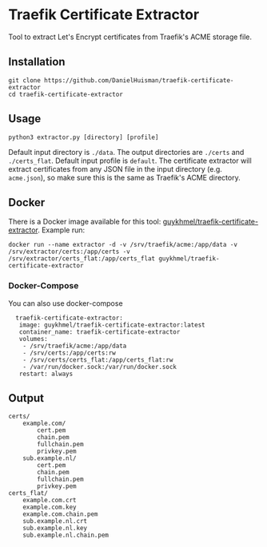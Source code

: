 # Traefik Certificate Extractor

Tool to extract Let's Encrypt certificates from Traefik's ACME storage file.

## Installation
```
git clone https://github.com/DanielHuisman/traefik-certificate-extractor
cd traefik-certificate-extractor
```

## Usage
```
python3 extractor.py [directory] [profile]
```
Default input directory is `./data`. The output directories are `./certs` and `./certs_flat`. Default input profile is `default`. The certificate extractor will extract certificates from any JSON file in the input directory (e.g. `acme.json`), so make sure this is the same as Traefik's ACME directory.

## Docker
There is a Docker image available for this tool: [guykhmel/traefik-certificate-extractor](https://hub.docker.com/r/guykhmel/traefik-certificate-extractor/).
Example run:
```
docker run --name extractor -d -v /srv/traefik/acme:/app/data -v /srv/extractor/certs:/app/certs -v /srv/extractor/certs_flat:/app/certs_flat guykhmel/traefik-certificate-extractor
```

### Docker-Compose
You can also use docker-compose
```
  traefik-certificate-extractor:
   image: guykhmel/traefik-certificate-extractor:latest
   container_name: traefik-certificate-extractor
   volumes:
    - /srv/traefik/acme:/app/data
    - /srv/certs:/app/certs:rw
    - /srv/certs/certs_flat:/app/certs_flat:rw
    - /var/run/docker.sock:/var/run/docker.sock
   restart: always
```

## Output
```
certs/
    example.com/
        cert.pem
        chain.pem
        fullchain.pem
        privkey.pem
    sub.example.nl/
        cert.pem
        chain.pem
        fullchain.pem
        privkey.pem
certs_flat/
    example.com.crt
    example.com.key
    example.com.chain.pem
    sub.example.nl.crt
    sub.example.nl.key
    sub.example.nl.chain.pem
```
